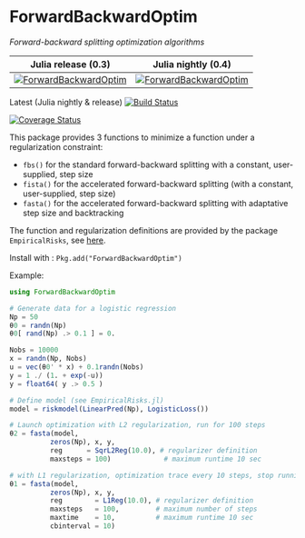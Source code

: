 # ForwardBackwardOptim

_Forward-backward splitting optimization algorithms_

|Julia release (0.3)  | Julia nightly (0.4)|
|---------------|:-----------:|
|[![ForwardBackwardOptim](http://pkg.julialang.org/badges/ForwardBackwardOptim_release.svg)](http://pkg.julialang.org/?pkg=ForwardBackwardOptim&ver=release)           |  [![ForwardBackwardOptim](http://pkg.julialang.org/badges/ForwardBackwardOptim_nightly.svg)](http://pkg.julialang.org/?pkg=ForwardBackwardOptim&ver=nightly) |

Latest (Julia nightly & release) [![Build Status](https://travis-ci.org/fredo-dedup/ForwardBackwardOptim.jl.svg?branch=master)](https://travis-ci.org/fredo-dedup/ForwardBackwardOptim.jl)  

[![Coverage Status](https://coveralls.io/repos/fredo-dedup/ForwardBackwardOptim.jl/badge.png?branch=master)](https://coveralls.io/r/fredo-dedup/ForwardBackwardOptim.jl?branch=master)


This package provides 3 functions to minimize a function under a regularization constraint:
- `fbs()` for the standard forward-backward splitting with a constant, user-supplied, step size
- `fista()` for the accelerated forward-backward splitting (with a constant, user-supplied, step size)
- `fasta()` for the accelerated forward-backward splitting with adaptative step size and backtracking

The function and regularization definitions are provided by the package `EmpiricalRisks`, see [here](https://github.com/lindahua/EmpiricalRisks.jl).

Install with : `Pkg.add("ForwardBackwardOptim")`

Example:
```julia
using ForwardBackwardOptim

# Generate data for a logistic regression
Np = 50
θ0 = randn(Np)
θ0[ rand(Np) .> 0.1 ] = 0.

Nobs = 10000
x = randn(Np, Nobs)
u = vec(θ0' * x) + 0.1randn(Nobs)
y = 1 ./ (1. + exp(-u))
y = float64( y .> 0.5 )

# Define model (see EmpiricalRisks.jl)
model = riskmodel(LinearPred(Np), LogisticLoss())

# Launch optimization with L2 regularization, run for 100 steps
θ2 = fasta(model, 
          zeros(Np), x, y, 
          reg      = SqrL2Reg(10.0), # regularizer definition
          maxsteps = 100)             # maximum runtime 10 sec

# with L1 regularization, optimization trace every 10 steps, stop running after 100 steps or 10 sec runtime
θ1 = fasta(model, 
          zeros(Np), x, y, 
          reg        = L1Reg(10.0), # regularizer definition
          maxsteps   = 100,         # maximum number of steps
          maxtime    = 10,          # maximum runtime 10 sec
          cbinterval = 10)
```
